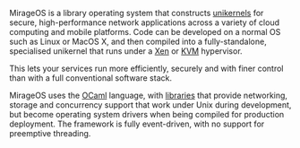 MirageOS is a library operating system that constructs [unikernels](https://en.wikipedia.org/wiki/Unikernel)
for secure, high-performance network applications across a variety
of cloud computing and mobile platforms.  Code can be developed on a normal OS
such as Linux or MacOS X, and then compiled into a fully-standalone,
specialised unikernel that runs under a [Xen](http://xen.org/) or [KVM](http://www.linux-kvm.org/page/Main_Page) hypervisor.

This lets your services run more efficiently, securely and with finer control than
with a full conventional software stack.

MirageOS uses the [OCaml](https://ocaml.org/) language, with [libraries](http://mirage.io/docs) that
provide networking, storage and concurrency support that work under Unix during
development, but become operating system drivers when being compiled for
production deployment. The framework is fully event-driven, with no support for
preemptive threading.
